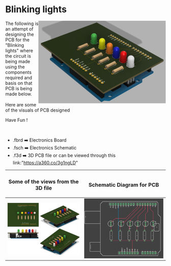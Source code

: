

<h1>Blinking lights</h1>

<div>
   <img width="400" align=right src="https://github.com/Electroversity/Electroverse/blob/main/PCB%20Designs/01-blinking%20lights/pcb.png"/>
   <p>The following is an attempt of designing the PCB for the "Blinking lights" where the circuit is being made using the components required and basis on that PCB is being made below. <br><br>Here are some of the visuals of PCB designed<br>
        
   Have Fun !
  </p>
<br>

   - .fbrd ➡️ Electronics Board
   - .fsch ➡️ Electronics Schematic
   - .f3d  ➡️ 3D PCB file or can be viewed through this link:"https://a360.co/3g1ngLD"
   
<div align=center>
   
| <h3>Some of the views from the 3D file</h2> | <h3>Schematic Diagram for PCB</h3> |      
| --- | --- |
| <img width=500 align=center src="https://github.com/Electroversity/Electroverse/blob/main/PCB%20Designs/01-blinking%20lights/img1.png"><br><img width=500 align=center src="https://github.com/Electroversity/Electroverse/blob/main/PCB%20Designs/01-blinking%20lights/img2.png"> |    <img width="500" src="https://github.com/Electroversity/Electroverse/blob/main/PCB%20Designs/01-blinking%20lights/sch.png"> | 
 
</div>

 
